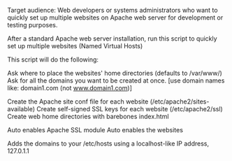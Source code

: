 Target audience: 
Web developers or systems administrators who want to quickly set up multiple websites on Apache web server for development or testing purposes.

After a standard Apache web server installation, run this script to quickly set up multiple websites (Named Virtual Hosts)

This script will do the following:

Ask where to place the websites' home directories (defaults to /var/www/)
Ask for all the domains you want to be created at once.
   [use domain names like: domain1.com  (not www.domain1.com)]

Create the Apache site conf file for each website (/etc/apache2/sites-available)
Create self-signed SSL keys for each website (/etc/apache2/ssl)
Create web home directories with barebones index.html

Auto enables Apache SSL module
Auto enables the websites

Adds the domains to your /etc/hosts using a localhost-like IP address, 127.0.1.1

